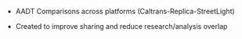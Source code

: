 * AADT Comparisons across platforms (Caltrans-Replica-StreetLight)

- Created to improve sharing and reduce research/analysis overlap
